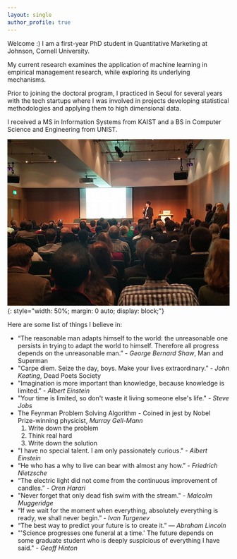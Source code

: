 ```yaml
---
layout: single
author_profile: true
---
```

Welcome :) I am a first-year PhD student in Quantitative Marketing at Johnson, Cornell University. 

My current research examines the application of machine learning in empirical management research, while exploring its underlying mechanisms. 

Prior to joining the doctoral program, I practiced in Seoul for several years with the tech startups where I was involved in projects developing statistical methodologies and applying them to high dimensional data. 

I received a MS in Information Systems from KAIST and a BS in Computer Science and Engineering from UNIST.

![Jongho Kim](/assets/images/bio-presentation.jpg){: style="width: 50%; margin: 0 auto; display: block;"}

Here are some list of things I believe in:
- “The reasonable man adapts himself to the world: the unreasonable one persists in trying to adapt the world to himself. Therefore all progress depends on the unreasonable man.” - *George Bernard Shaw*, Man and Superman
- "Carpe diem. Seize the day, boys. Make your lives extraordinary.” - *John Keating*, Dead Poets Society
- "Imagination is more important than knowledge, because knowledge is limited.” - *Albert Einstein*
- "Your time is limited, so don't waste it living someone else's life." - *Steve Jobs*
- The Feynman Problem Solving Algorithm - Coined in jest by Nobel Prize-winning physicist, *Murray Gell-Mann*
    1. Write down the problem
    2. Think real hard
    3. Write down the solution
- "I have no special talent. I am only passionately curious." - *Albert Einstein*
- “He who has a why to live can bear with almost any how.” - *Friedrich Nietzsche*
- “The electric light did not come from the continuous improvement of candles.” - *Oren Harari*
- "Never forget that only dead fish swim with the stream." - *Malcolm Muggeridge*
- “If we wait for the moment when everything, absolutely everything is ready, we shall never begin.” - *Ivan Turgenev*
- “The best way to predict your future is to create it.” ― *Abraham Lincoln*
- "'Science progresses one funeral at a time.' The future depends on some graduate student who is deeply suspicious of everything I have said." - *Geoff Hinton*
